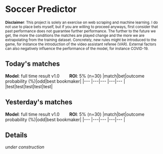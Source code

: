 # Soccer Predictor
<sub>__Disclaimer__: This project is solely an exercise on web scraping and machine learning.
I do not use to place bets myself, but if you are willing to proceed anyways, first consider that past performance
does not guarantee further performance. The further to the future we get, the more the conditions the matches are
played change and the more we are extrapolating from the training dataset. Concretely, new rules might be
introduced to the game, for instance the introduction of the video assistant referee (VAR). External factors can also
negatively influence the performance of the model, for instance COVID-19.</sub>

## Today's matches
__Model__: full time result v1.0 &nbsp;&nbsp;&nbsp;&nbsp;&nbsp;&nbsp;
__ROI__: 5% (n=30)
|match|bet|outcome probability (%)|odd|best bookmaker|
|---  |---|---                    |---|---           |
|test|test|test|test|test|

## Yesterday's matches
__Model__: full time result v1.0 &nbsp;&nbsp;&nbsp;&nbsp;&nbsp;&nbsp;
__ROI__: 5% (n=30)
|match|bet|outcome probability (%)|odd|best bookmaker|
|---  |---|---                    |---|---           |
    
## Details
_under construction_

